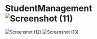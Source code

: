 # StudentManagement![Screenshot (11)](https://github.com/bhargav-13/StudentManagement/assets/120200460/ee15c801-0995-4a29-9548-c4b0462d0677)
![Screenshot (12)](https://github.com/bhargav-13/StudentManagement/assets/120200460/1f8045f3-8ec7-4e00-bd87-0c91278a5b28)
![Screenshot (13)](https://github.com/bhargav-13/StudentManagement/assets/120200460/0973f8e9-090c-4c24-8f90-ea8697ff562d)
